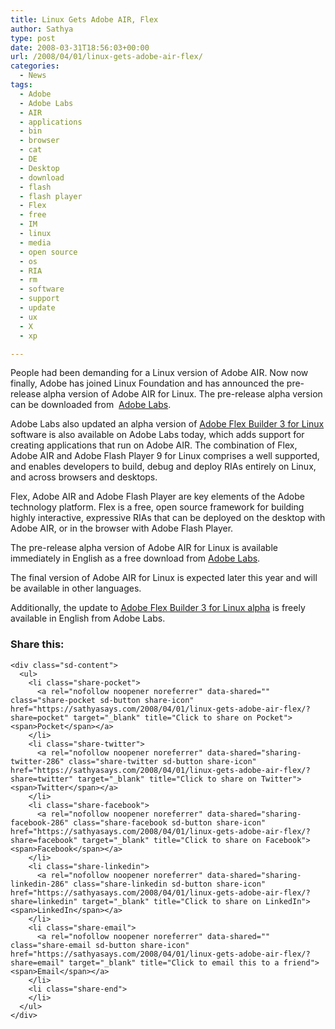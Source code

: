 ```yaml
---
title: Linux Gets Adobe AIR, Flex
author: Sathya
type: post
date: 2008-03-31T18:56:03+00:00
url: /2008/04/01/linux-gets-adobe-air-flex/
categories:
  - News
tags:
  - Adobe
  - Adobe Labs
  - AIR
  - applications
  - bin
  - browser
  - cat
  - DE
  - Desktop
  - download
  - flash
  - flash player
  - Flex
  - free
  - IM
  - linux
  - media
  - open source
  - os
  - RIA
  - rm
  - software
  - support
  - update
  - ux
  - X
  - xp

---
```

People had been demanding for a Linux version of Adobe AIR. Now now finally, Adobe has joined Linux Foundation and has announced the pre-release alpha version of Adobe AIR for Linux. The pre-release alpha version can be downloaded from  <a href="http://www.adobe.com/go/airlinux" target="_blank">Adobe Labs</a>.

Adobe Labs also updated an alpha version of <a href="http://www.adobe.com/go/flexbuilder_linux" target="_blank">Adobe Flex Builder 3 for Linux</a> software is also available on Adobe Labs today, which adds support for creating applications that run on Adobe AIR. The combination of Flex, Adobe AIR and Adobe Flash Player 9 for Linux comprises a well supported, and enables developers to build, debug and deploy RIAs entirely on Linux, and across browsers and desktops.

Flex, Adobe AIR and Adobe Flash Player are key elements of the Adobe technology platform. Flex is a free, open source framework for building highly interactive, expressive RIAs that can be deployed on the desktop with Adobe AIR, or in the browser with Adobe Flash Player.

The pre-release alpha version of Adobe AIR for Linux is available immediately in English as a free download from <a href="http://www.adobe.com/go/airlinux" target="_blank">Adobe Labs</a>.

The final version of Adobe AIR for Linux is expected later this year and will be available in other languages.

Additionally, the update to <a href="http://www.adobe.com/go/flexbuilder_linux" target="_blank">Adobe Flex Builder 3 for Linux alpha</a> is freely available in English from Adobe Labs.

<div class="sharedaddy sd-sharing-enabled">
  <div class="robots-nocontent sd-block sd-social sd-social-icon-text sd-sharing">
    <h3 class="sd-title">
      Share this:
    </h3>
    
    <div class="sd-content">
      <ul>
        <li class="share-pocket">
          <a rel="nofollow noopener noreferrer" data-shared="" class="share-pocket sd-button share-icon" href="https://sathyasays.com/2008/04/01/linux-gets-adobe-air-flex/?share=pocket" target="_blank" title="Click to share on Pocket"><span>Pocket</span></a>
        </li>
        <li class="share-twitter">
          <a rel="nofollow noopener noreferrer" data-shared="sharing-twitter-286" class="share-twitter sd-button share-icon" href="https://sathyasays.com/2008/04/01/linux-gets-adobe-air-flex/?share=twitter" target="_blank" title="Click to share on Twitter"><span>Twitter</span></a>
        </li>
        <li class="share-facebook">
          <a rel="nofollow noopener noreferrer" data-shared="sharing-facebook-286" class="share-facebook sd-button share-icon" href="https://sathyasays.com/2008/04/01/linux-gets-adobe-air-flex/?share=facebook" target="_blank" title="Click to share on Facebook"><span>Facebook</span></a>
        </li>
        <li class="share-linkedin">
          <a rel="nofollow noopener noreferrer" data-shared="sharing-linkedin-286" class="share-linkedin sd-button share-icon" href="https://sathyasays.com/2008/04/01/linux-gets-adobe-air-flex/?share=linkedin" target="_blank" title="Click to share on LinkedIn"><span>LinkedIn</span></a>
        </li>
        <li class="share-email">
          <a rel="nofollow noopener noreferrer" data-shared="" class="share-email sd-button share-icon" href="https://sathyasays.com/2008/04/01/linux-gets-adobe-air-flex/?share=email" target="_blank" title="Click to email this to a friend"><span>Email</span></a>
        </li>
        <li class="share-end">
        </li>
      </ul>
    </div>
  </div>
</div>